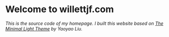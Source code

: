 # Welcome to willettjf.com

*This is the source code of my homepage. I built this website based on [The Minimal Light Theme](https://github.com/yaoyao-liu/minimal-light) by Yaoyao Liu.*